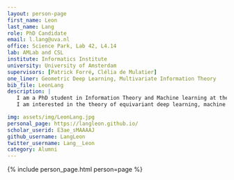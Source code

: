 ```yaml
---
layout: person-page
first_name: Leon
last_name: Lang
role: PhD Candidate
email: l.lang@uva.nl
office: Science Park, Lab 42, L4.14
lab: AMLab and CSL
institute: Informatics Institute
university: University of Amsterdam
supervisors: [Patrick Forré, Clélia de Mulatier]
one_liner: Geometric Deep Learning, Multivariate Information Theory
bib_file: LeonLang 
description: |
   I am a PhD student in Information Theory and Machine learning at the [Amsterdam Machine Learning Lab](/) (AMLab) and [Computational Science Lab](https://uva.computationalscience.nl/) (CSL).
   I am interested in the theory of equivariant deep learning, machine learning generally, and the foundations of multivariate information theory.

img: assets/img/LeonLang.jpg
personal_page: https://langleon.github.io/
scholar_userid: E3ae_sMAAAAJ
github_username: LangLeon
twitter_username: Lang__Leon
category: Alumni
---
```


{% include person_page.html person=page %}
